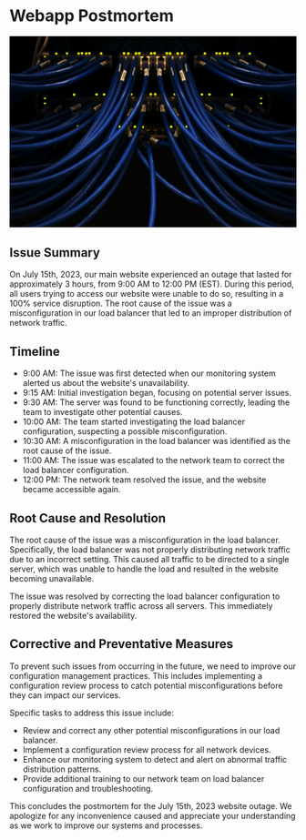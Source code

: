 # Webapp Postmortem

![webapp oost mortem](serverload.jpg "Load Balancer issue")

## Issue Summary

On July 15th, 2023, our main website experienced an outage that lasted for approximately 3 hours, from 9:00 AM to 12:00 PM (EST). During this period, all users trying to access our website were unable to do so, resulting in a 100% service disruption. The root cause of the issue was a misconfiguration in our load balancer that led to an improper distribution of network traffic.

## Timeline

- 9:00 AM: The issue was first detected when our monitoring system alerted us about the website's unavailability.
- 9:15 AM: Initial investigation began, focusing on potential server issues.
- 9:30 AM: The server was found to be functioning correctly, leading the team to investigate other potential causes.
- 10:00 AM: The team started investigating the load balancer configuration, suspecting a possible misconfiguration.
- 10:30 AM: A misconfiguration in the load balancer was identified as the root cause of the issue.
- 11:00 AM: The issue was escalated to the network team to correct the load balancer configuration.
- 12:00 PM: The network team resolved the issue, and the website became accessible again.

## Root Cause and Resolution

The root cause of the issue was a misconfiguration in the load balancer. Specifically, the load balancer was not properly distributing network traffic due to an incorrect setting. This caused all traffic to be directed to a single server, which was unable to handle the load and resulted in the website becoming unavailable.

The issue was resolved by correcting the load balancer configuration to properly distribute network traffic across all servers. This immediately restored the website's availability.

## Corrective and Preventative Measures

To prevent such issues from occurring in the future, we need to improve our configuration management practices. This includes implementing a configuration review process to catch potential misconfigurations before they can impact our services.

Specific tasks to address this issue include:

- Review and correct any other potential misconfigurations in our load balancer.
- Implement a configuration review process for all network devices.
- Enhance our monitoring system to detect and alert on abnormal traffic distribution patterns.
- Provide additional training to our network team on load balancer configuration and troubleshooting.

This concludes the postmortem for the July 15th, 2023 website outage. We apologize for any inconvenience caused and appreciate your understanding as we work to improve our systems and processes.
